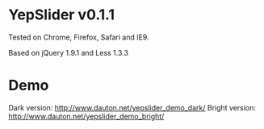 YepSlider v0.1.1
================

Tested on Chrome, Firefox, Safari and IE9.

Based on jQuery 1.9.1 and Less 1.3.3

Demo
====
Dark version: http://www.dauton.net/yepslider_demo_dark/
Bright version: http://www.dauton.net/yepslider_demo_bright/